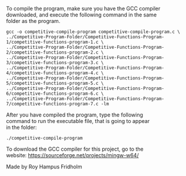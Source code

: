 
To compile the program, make sure you have the GCC compiler  
downloaded, and execute the following command in  the  same  
folder as the program.

```
gcc -o competitive-compile-program competitive-compile-program.c \
../Competitive-Program-Folder/Competitive-Functions-Program-1/competitive-functions-program-1.c \
../Competitive-Program-Folder/Competitive-Functions-Program-2/competitive-functions-program-2.c \
../Competitive-Program-Folder/Competitive-Functions-Program-3/competitive-functions-program-3.c \
../Competitive-Program-Folder/Competitive-Functions-Program-4/competitive-functions-program-4.c \
../Competitive-Program-Folder/Competitive-Functions-Program-5/competitive-functions-program-5.c \
../Competitive-Program-Folder/Competitive-Functions-Program-6/competitive-functions-program-6.c \
../Competitive-Program-Folder/Competitive-Functions-Program-7/competitive-functions-program-7.c -lm
```

After you have compiled the  program,  type  the  following  
command to run the executable file, that is going to appear  
in the folder:

```
./competitive-compile-program
```

To download the GCC compiler for this project,  go  to  the  
website: https://sourceforge.net/projects/mingw-w64/

Made by Roy Hampus Fridholm
